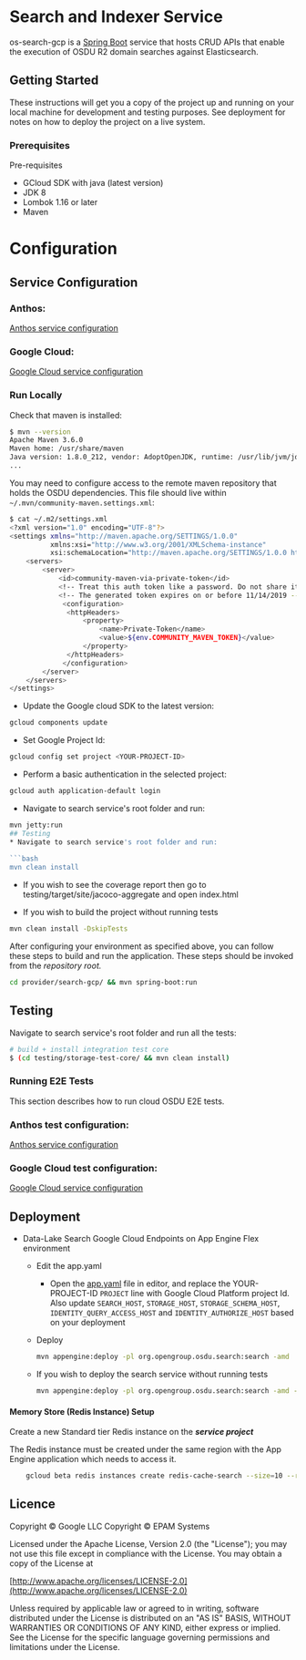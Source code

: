 # Search and Indexer Service
os-search-gcp is a [Spring Boot](https://spring.io/projects/spring-boot) service that hosts CRUD APIs that enable the execution of OSDU R2 domain searches against Elasticsearch.

## Getting Started
These instructions will get you a copy of the project up and running on your local machine for development and testing purposes. See deployment for notes on how to deploy the project on a live system.

### Prerequisites
Pre-requisites

* GCloud SDK with java (latest version)
* JDK 8
* Lombok 1.16 or later
* Maven

# Configuration

## Service Configuration
### Anthos:
[Anthos service configuration ](docs/anthos/README.md)
### Google Cloud:
[Google Cloud service configuration ](docs/gcp/README.md)

### Run Locally
Check that maven is installed:

```bash
$ mvn --version
Apache Maven 3.6.0
Maven home: /usr/share/maven
Java version: 1.8.0_212, vendor: AdoptOpenJDK, runtime: /usr/lib/jvm/jdk8u212-b04/jre
...
```

You may need to configure access to the remote maven repository that holds the OSDU dependencies. This file should live within `~/.mvn/community-maven.settings.xml`:

```bash
$ cat ~/.m2/settings.xml
<?xml version="1.0" encoding="UTF-8"?>
<settings xmlns="http://maven.apache.org/SETTINGS/1.0.0"
          xmlns:xsi="http://www.w3.org/2001/XMLSchema-instance"
          xsi:schemaLocation="http://maven.apache.org/SETTINGS/1.0.0 http://maven.apache.org/xsd/settings-1.0.0.xsd">
    <servers>
        <server>
            <id>community-maven-via-private-token</id>
            <!-- Treat this auth token like a password. Do not share it with anyone, including Microsoft support. -->
            <!-- The generated token expires on or before 11/14/2019 -->
             <configuration>
              <httpHeaders>
                  <property>
                      <name>Private-Token</name>
                      <value>${env.COMMUNITY_MAVEN_TOKEN}</value>
                  </property>
              </httpHeaders>
             </configuration>
        </server>
    </servers>
</settings>
```

* Update the Google cloud SDK to the latest version:

```bash
gcloud components update
```
* Set Google Project Id:

```bash
gcloud config set project <YOUR-PROJECT-ID>
```

* Perform a basic authentication in the selected project:

```bash
gcloud auth application-default login
```

* Navigate to search service's root folder and run:

```bash
mvn jetty:run
## Testing
* Navigate to search service's root folder and run:
 
```bash
mvn clean install   
```

* If you wish to see the coverage report then go to testing/target/site/jacoco-aggregate and open index.html

* If you wish to build the project without running tests

```bash
mvn clean install -DskipTests
```

After configuring your environment as specified above, you can follow these steps to build and run the application. These steps should be invoked from the *repository root.*

```bash
cd provider/search-gcp/ && mvn spring-boot:run
```

## Testing
Navigate to search service's root folder and run all the tests:

```bash
# build + install integration test core
$ (cd testing/storage-test-core/ && mvn clean install)
```
 
### Running E2E Tests 
This section describes how to run cloud OSDU E2E tests.

### Anthos test configuration:
[Anthos service configuration ](docs/anthos/README.md)
### Google Cloud test configuration:
[Google Cloud service configuration ](docs/gcp/README.md)

## Deployment

* Data-Lake Search Google Cloud Endpoints on App Engine Flex environment
  * Edit the app.yaml
    * Open the [app.yaml](search/src/main/appengine/app.yaml) file in editor, and replace the YOUR-PROJECT-ID `PROJECT` line with Google Cloud Platform project Id. Also update `SEARCH_HOST`, `STORAGE_HOST`, `STORAGE_SCHEMA_HOST`, `IDENTITY_QUERY_ACCESS_HOST` and `IDENTITY_AUTHORIZE_HOST` based on your deployment
 
  * Deploy
    ```sh
    mvn appengine:deploy -pl org.opengroup.osdu.search:search -amd
    ```

  * If you wish to deploy the search service without running tests
    ```sh
    mvn appengine:deploy -pl org.opengroup.osdu.search:search -amd -DskipTests
    ```

#### Memory Store (Redis Instance) Setup

Create a new Standard tier Redis instance on the ***service project***

The Redis instance must be created under the same region with the App Engine application which needs to access it.

```bash
    gcloud beta redis instances create redis-cache-search --size=10 --region=<service-deployment-region> --zone=<service-deployment-zone> --tier=STANDARD
```

## Licence
Copyright © Google LLC
Copyright © EPAM Systems
 
Licensed under the Apache License, Version 2.0 (the "License");
you may not use this file except in compliance with the License.
You may obtain a copy of the License at
 
[http://www.apache.org/licenses/LICENSE-2.0](http://www.apache.org/licenses/LICENSE-2.0)
 
Unless required by applicable law or agreed to in writing, software
distributed under the License is distributed on an "AS IS" BASIS,
WITHOUT WARRANTIES OR CONDITIONS OF ANY KIND, either express or implied.
See the License for the specific language governing permissions and
limitations under the License.
